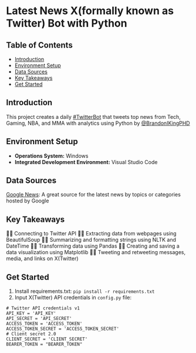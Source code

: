 # Latest News X(formally known as Twitter) Bot with Python

## Table of Contents
- [Introduction](https://github.com/bking2415/Top_News_Twitter_Bot/tree/main#introduction)
- [Environment Setup](https://github.com/bking2415/Top_News_Twitter_Bot/tree/main#environment-setup)
- [Data Sources](https://github.com/bking2415/Top_News_Twitter_Bot/tree/main#data-sources)
- [Key Takeaways](https://github.com/bking2415/Top_News_Twitter_Bot/tree/main#key-takeaways)
- [Get Started](https://github.com/bking2415/Top_News_Twitter_Bot/tree/main#get-started)

## Introduction
This project creates a daily [#TwitterBot](https://twitter.com/TopNewsWithData) that tweets top news from Tech, Gaming, NBA, and MMA with analytics using Python by 
[@BrandonIKingPHD](https://twitter.com/BrandonIKingPHD)

## Environment Setup
* **Operations System:** Windows
* **Integrated Development Environment:** Visual Studio Code

## Data Sources
[Google News](https://news.google.com/): A great source for the latest news by topics or categories hosted by Google

## Key Takeaways
✍🏽 Connecting to Twitter API
✍🏽 Extracting data from webpages using BeautifulSoup
✍🏽 Summarizing and formatting strings using NLTK and DateTime
✍🏽 Transforming data using Pandas
✍🏽 Creating and saving a data visualization using Matplotlib
✍🏽 Tweeting and retweeting messages, media, and links on X(Twitter)

## Get Started
1. Install requirements.txt:
`pip install -r requirements.txt`
2. Input X(Twitter) API credentials in `config.py` file:
```
# Twitter API credentials v1
API_KEY = 'API_KEY'
API_SECRET = 'API_SECRET'
ACCESS_TOKEN = 'ACCESS_TOKEN'
ACCESS_TOKEN_SECRET = 'ACCESS_TOKEN_SECRET'
# Client secret 2.0
CLIENT_SECRET = 'CLIENT_SECRET'
BEARER_TOKEN = "BEARER_TOKEN"
```
